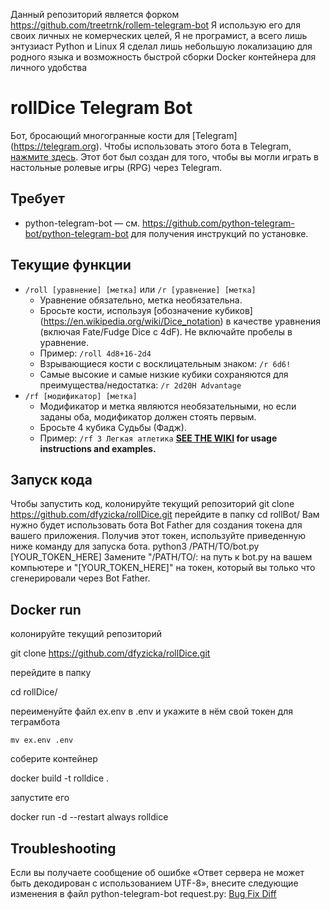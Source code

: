 Данный репозиторий является форком https://github.com/treetrnk/rollem-telegram-bot
Я использую его для своих личных не комерческих целей, Я не програмист, а всего лишь энтузиаст Python и Linux
Я сделал лишь небольшую локализацию для родного языка и возможность быстрой сборки Docker контейнера для личного удобства



# rollDice Telegram Bot
Бот, бросающий многогранные кости для [Telegram] (https://telegram.org). Чтобы использовать этого бота в Telegram, [нажмите здесь](https://t.me/rollzkbot). Этот бот был создан для того, чтобы вы могли играть в настольные ролевые игры (RPG) через Telegram.

## Требует
* python-telegram-bot — см. https://github.com/python-telegram-bot/python-telegram-bot для получения инструкций по установке.

## Текущие функции
* `/roll [уравнение] [метка]` или `/r [уравнение] [метка]`
     * Уравнение обязательно, метка необязательна.
     * Бросьте кости, используя [обозначение кубиков] (https://en.wikipedia.org/wiki/Dice_notation) в качестве уравнения (включая Fate/Fudge Dice с 4dF). Не включайте пробелы в уравнение.
     * Пример: `/roll 4d8+16-2d4`
     * Взрывающиеся кости с восклицательным знаком: `/r 6d6!`
     * Самые высокие и самые низкие кубики сохраняются для преимущества/недостатка: `/r 2d20H Advantage`
* `/rf [модификатор] [метка]`
     * Модификатор и метка являются необязательными, но если заданы оба, модификатор должен стоять первым.
     * Бросьте 4 кубика Судьбы (Фадж).
     * Пример: `/rf 3 Легкая атлетика`
**[SEE THE WIKI](https://github.com/treetrnk/rollem-telegram-bot/wiki) for usage instructions and examples.**

## Запуск кода

Чтобы запустить код, колонируйте текущий репозиторий 
   git clone https://github.com/dfyzicka/rollDice.git
перейдите в папку
   cd rollBot/
Вам нужно будет использовать бота Bot Father для создания токена для вашего приложения. Получив этот токен, используйте приведенную ниже команду для запуска бота.
   python3 /PATH/TO/bot.py [YOUR_TOKEN_HERE]
Замените "/PATH/TO/: на путь к bot.py на вашем компьютере и "[YOUR_TOKEN_HERE]" на токен, который вы только что сгенерировали через Bot Father.

## Docker run
колонируйте текущий репозиторий 

   git clone https://github.com/dfyzicka/rollDice.git
   
перейдите в папку 

   cd rollDice/
   
переименуйте файл ex.env в .env и укажите в нём свой токен для теграмбота

    mv ex.env .env
    
соберите контейнер

   docker build -t rolldice .
   
запустите его

   docker run -d --restart always rolldice
   

## Troubleshooting

Если вы получаете сообщение об ошибке «Ответ сервера не может быть декодирован с использованием UTF-8», внесите следующие изменения в файл python-telegram-bot request.py: [Bug Fix Diff](https://github.com/python-telegram-bot/python-telegram-bot/pull/1623/files)
